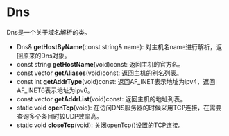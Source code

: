# Dns
Dns是一个关于域名解析的类。

+ Dns& **getHostByName**(const string& name): 对主机名name进行解析，返回原来的Dns对象。
+ const string **getHostName**(void)const: 返回主机的官方名。
+ const vector<string> **getAliases**(void)const: 返回主机的别名列表。
+ const int **getAddrType**(void)const: 返回AF\_INET表示地址为ipv4，返回AF\_INET6表示地址为ipv6。
+ const vector<string> **getAddrList**(void)const: 返回主机的地址列表。
+ static void **openTcp**(void): 在访问DNS服务器的时候采用TCP连接，在需要查询多个条目时较UDP效率高。
+ static void **closeTcp**(void): 关闭openTcp()设置的TCP连接。 

